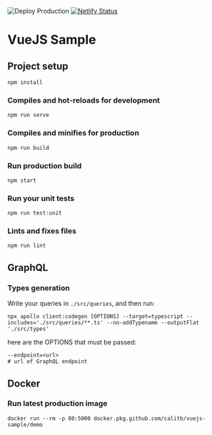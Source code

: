 ![Deploy Production](https://github.com/calitb/VueJS-Sample/workflows/Deploy%20Production/badge.svg)
[![Netlify Status](https://api.netlify.com/api/v1/badges/21208728-57ac-4c79-af80-d3397f68d5bc/deploy-status)](https://app.netlify.com/sites/thirsty-easley-66d0cc/deploys)

# VueJS Sample

## Project setup

```
npm install
```

### Compiles and hot-reloads for development

```
npm run serve
```

### Compiles and minifies for production

```
npm run build
```

### Run production build

```
npm start
```

### Run your unit tests

```
npm run test:unit
```

### Lints and fixes files

```
npm run lint
```

## GraphQL

### Types generation

Write your queries in `./src/queries`, and then run:

```
npx apollo client:codegen [OPTIONS] --target=typescript --includes='./src/queries/**.ts' --no-addTypename --outputFlat './src/types'
```

here are the OPTIONS that must be passed:

```
--endpoint=<url>
# url of GraphQL endpoint
```

## Docker

### Run latest production image

```
docker run --rm -p 80:5000 docker.pkg.github.com/calitb/vuejs-sample/demo
```
